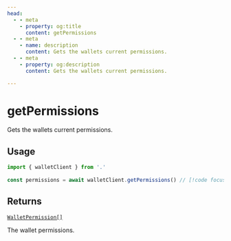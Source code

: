 ```yaml
---
head:
  - - meta
    - property: og:title
      content: getPermissions
  - - meta
    - name: description
      content: Gets the wallets current permissions.
  - - meta
    - property: og:description
      content: Gets the wallets current permissions.

---
```


# getPermissions

Gets the wallets current permissions.

## Usage

```ts
import { walletClient } from '.'
 
const permissions = await walletClient.getPermissions() // [!code focus:99]
```

## Returns

[`WalletPermission[]`](/docs/glossary/types#TODO)

The wallet permissions.


